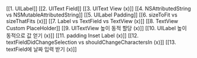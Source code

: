 [[1. UILabel]]
[[2. UIText Field]]
[[3. UIText View (x)]]
[[4. NSAttributedString vs NSMutableAttributedString]]
[[5. UILabel Padding]]
[[6. sizeToFit vs sizeThatFits (x)]]
[[7. Label vs TextField vs TextView (x)]]
[[8. TextView Custom PlaceHolder]]
[[9. UITextView 높이 동적 할당 (x)]]
[[10. UILabel 높이 동적으로 값 얻기 (x)]]
[[11. padding Inset Label (x)]]
[[12. textFieldDidChangeSelection vs shouldChangeCharactersIn (x)]]
[[13. textField에 날짜 입력 받기 (x)]]